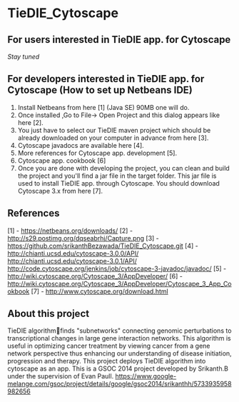 TieDIE_Cytoscape
================



## For users interested in TieDIE app. for Cytoscape
*Stay tuned*



## For developers interested in TieDIE app. for Cytoscape (How to set up Netbeans IDE)
1. Install Netbeans from here [1] (Java SE) 90MB one will do.
2. Once installed ,Go to  File-> Open Project and this dialog appears like here [2]. 
3. You just have to select our TieDIE maven project which should be already downloaded on your computer in advance from here [3].
4. Cytoscape javadocs are available here [4].
5. More references for Cytoscape app. development [5].
6. Cytoscape app. cookbook [6]
7. Once you are done with developing the project, you can clean and build the project and you'll find a jar file in the target folder. This jar file is used to install TieDIE app. through Cytoscape. You should download Cytoscape 3.x from here [7].



## References
[1] - https://netbeans.org/downloads/
[2] - http://s29.postimg.org/dqseabrhj/Capture.png
[3] - https://github.com/srikanthBezawada/TieDIE_Cytoscape.git
[4] - http://chianti.ucsd.edu/cytoscape-3.0.0/API/
      http://chianti.ucsd.edu/cytoscape-3.0.1/API/
      http://code.cytoscape.org/jenkins/job/cytoscape-3-javadoc/javadoc/
[5] - http://wiki.cytoscape.org/Cytoscape_3/AppDeveloper/
[6] - http://wiki.cytoscape.org/Cytoscape_3/AppDeveloper/Cytoscape_3_App_Cookbook
[7] - http://www.cytoscape.org/download.html



## About this project
TieDIE algorithmfinds "subnetworks" connecting genomic perturbations to transcriptional changes in large gene interaction networks. This algorithm is useful in optimizing cancer treatment by viewing cancer from a gene network perspective thus enhancing our understanding of disease initiation, progression and therapy. This project deploys TieDIE algorithm into cytoscape as an app. 
This is a GSOC 2014 project developed by Srikanth.B under the supervision of Evan Paull. 
https://www.google-melange.com/gsoc/project/details/google/gsoc2014/srikanthh/5733935958982656

